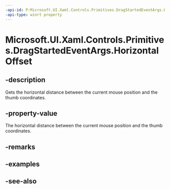```yaml
---
-api-id: P:Microsoft.UI.Xaml.Controls.Primitives.DragStartedEventArgs.HorizontalOffset
-api-type: winrt property
---
```


<!-- Property syntax
public double HorizontalOffset { get; }
-->

# Microsoft.UI.Xaml.Controls.Primitives.DragStartedEventArgs.HorizontalOffset

## -description
Gets the horizontal distance between the current mouse position and the thumb coordinates.

## -property-value
The horizontal distance between the current mouse position and the thumb coordinates.

## -remarks

## -examples

## -see-also
